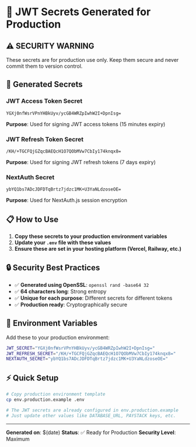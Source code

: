 # 🔐 JWT Secrets Generated for Production

## ⚠️ **SECURITY WARNING**

These secrets are for production use only. Keep them secure and never commit them to version control.

## 🔑 Generated Secrets

### JWT Access Token Secret

```
YGXj0nfWsrVPnYHBkUyv/ycGB4WRZpIwhW2I+DpnIsg=
```

**Purpose**: Used for signing JWT access tokens (15 minutes expiry)

### JWT Refresh Token Secret

```
/KH/+TGCFQjGZqcBAEQcH1O7QObMVw7CbIy174knqx8=
```

**Purpose**: Used for signing JWT refresh tokens (7 days expiry)

### NextAuth Secret

```
ybYQ1bs7ADcJDFDTqBrtz7jdzc1MK+U3YaNLdzoseOE=
```

**Purpose**: Used for NextAuth.js session encryption

## 📋 How to Use

1. **Copy these secrets to your production environment variables**
2. **Update your `.env` file with these values**
3. **Ensure these are set in your hosting platform (Vercel, Railway, etc.)**

## 🔒 Security Best Practices

- ✅ **Generated using OpenSSL**: `openssl rand -base64 32`
- ✅ **64 characters long**: Strong entropy
- ✅ **Unique for each purpose**: Different secrets for different tokens
- ✅ **Production ready**: Cryptographically secure

## 🚀 Environment Variables

Add these to your production environment:

```bash
JWT_SECRET="YGXj0nfWsrVPnYHBkUyv/ycGB4WRZpIwhW2I+DpnIsg="
JWT_REFRESH_SECRET="/KH/+TGCFQjGZqcBAEQcH1O7QObMVw7CbIy174knqx8="
NEXTAUTH_SECRET="ybYQ1bs7ADcJDFDTqBrtz7jdzc1MK+U3YaNLdzoseOE="
```

## ⚡ Quick Setup

```bash
# Copy production environment template
cp env.production.example .env

# The JWT secrets are already configured in env.production.example
# Just update other values like DATABASE_URL, PAYSTACK keys, etc.
```

---

**Generated on**: $(date)
**Status**: ✅ Ready for Production
**Security Level**: Maximum

